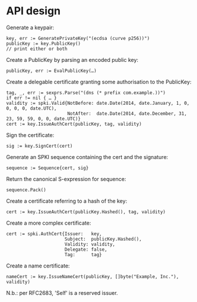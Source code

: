 API design
==========

Generate a keypair:

    key, err := GeneratePrivateKey("(ecdsa (curve p256))")
    publicKey := key.PublicKey()
    // print either or both
    
Create a PublicKey by parsing an encoded public key:

    publicKey, err := EvalPublicKey(…)
    
Create a delegable certificate granting some authorisation to the PublicKey:

    tag, _, err := sexprs.Parse("(dns (* prefix com.example.))")
    if err != nil { … }
    validity := spki.Valid{NotBefore: date.Date(2014, date.January, 1, 0, 0, 0, 0, date.UTC),
                           NotAfter:  date.Date(2014, date.December, 31, 23, 59, 59, 0, 0, date.UTC)}
    cert := key.IssueAuthCert(publicKey, tag, validity)
    
Sign the certificate:

    sig := key.SignCert(cert)
    
Generate an SPKI sequence containing the cert and the signature:

    sequence := Sequence{cert, sig}
    
Return the canonical S-expression for sequence:

    sequence.Pack()
    
Create a certificate referring to a hash of the key:

    cert := key.IssueAuthCert(publicKey.Hashed(), tag, validity)
    
Create a more complex certificate:

    cert := spki.AuthCert{Issuer:   key,
                          Subject:  publicKey.Hashed(),
                          Validity: validity,
                          Delegate: false,
                          Tag:      tag}

Create a name certificate:

    nameCert := key.IssueNameCert(publicKey, []byte("Example, Inc."), validity)
    
N.b.: per RFC2683, 'Self' is a reserved issuer.
